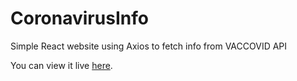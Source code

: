 # CoronavirusInfo
Simple React website using Axios to fetch info from VACCOVID API

You can view it live [here](https://confident-ptolemy-273f92.netlify.app/).
